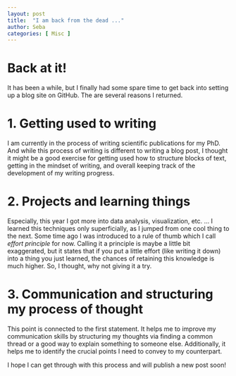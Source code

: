 ```yaml
---
layout: post
title:  "I am back from the dead ..."
author: Seba
categories: [ Misc ]
---
```


# Back at it!

It has been a while, but I finally had some spare time to get back into setting up a blog site on GitHub. The are several reasons I returned.

# 1. Getting used to writing
I am currently in the process of writing scientific publications for my PhD. And while this process of writing is different to writing a blog post,
I thought it might be a good exercise for getting used how to structure blocks of text, getting in the mindset of writing, and overall keeping track of
the development of my writing progress.

# 2. Projects and learning things
Especially, this year I got more into data analysis, visualization, etc. ... I learned this techniques only superficially, as I jumped from one cool thing
to the next. Some time ago I was introduced to a rule of thumb which I call *effort principle* for now. Calling it a principle is maybe a little bit
exaggerated, but it states that if you put a little effort (like writing it down) into a thing you just learned, the chances of retaining this knowledge 
is much higher. So, I thought, why not giving it a try. 

# 3. Communication and structuring my process of thought
This point is connected to the first statement. It helps me to improve my communication skills by structuring my thoughts via finding a common thread
or a good way to explain something to someone else. Additionally, it helps me to identify the crucial points I need to convey to my counterpart.

I hope I can get through with this process and will publish a new post soon!

